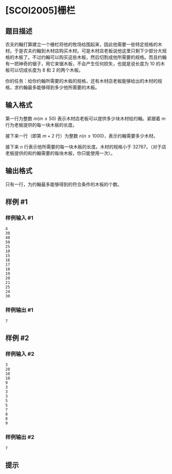 # [SCOI2005]栅栏

## 题目描述


农夫约翰打算建立一个栅栏将他的牧场给围起来，因此他需要一些特定规格的木材。于是农夫约翰到木材店购买木材。可是木材店老板说他这里只剩下少部分大规格的木板了。不过约翰可以购买这些木板，然后切割成他所需要的规格。而且约翰有一把神奇的锯子，用它来锯木板，不会产生任何损失，也就是说长度为 $10$ 的木板可以切成长度为 $8$ 和 $2$ 的两个木板。

你的任务：给你约翰所需要的木板的规格，还有木材店老板能够给出的木材的规格，求约翰最多能够得到多少他所需要的木板。

## 输入格式

第一行为整数 $m(m\leq50)$ 表示木材店老板可以提供多少块木材给约翰。紧跟着 $m$ 行为老板提供的每一块木板的长度。

接下来一行（即第 $m+2$ 行）为整数 $n(n\leq1000)$，表示约翰需要多少木材。

接下来 $n$ 行表示他所需要的每一块木板的长度。木材的规格小于 $32767$。（对于店老板提供的和约翰需要的每块木板，你只能使用一次）。

## 输出格式

只有一行，为约翰最多能够得到的符合条件的木板的个数。


## 样例 #1

### 样例输入 #1
```
4
30
40
50
25
10
15
16
17
18
19
20
21
25
24
30
```

### 样例输出 #1

```
7
```

## 样例 #2

### 样例输入 #2
```
3
20
10
10
9
3
3
3
5
5
7
8
8
9
```

### 样例输出 #2

```
7
```

## 提示


